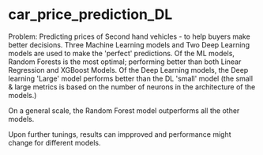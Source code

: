 # car_price_prediction_DL
Problem: Predicting prices of Second hand vehicles - to help buyers make better decisions. 
Three Machine Learning models and Two Deep Learning models are used to make the 'perfect' predictions. 
Of the ML models, Random Forests is the most optimal; performing better than both Linear Regression and XGBoost Models. 
Of the Deep Learning models, the Deep learning 'Large' model performs better than the DL 'small' model 
(the small & large metrics is based on the number of neurons in the architecture of the models.)

On a general scale, the Random Forest model outperforms all the other models.

Upon further tunings, results can impproved and performance might change for different models. 
